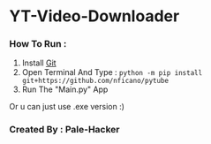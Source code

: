 # YT-Video-Downloader

### How To Run :
1. Install [Git](https://git-scm.com/downloads)
2. Open Terminal And Type : `python -m pip install git+https://github.com/nficano/pytube`
3. Run The "Main.py" App

Or u can just use .exe version :)

### Created By : Pale-Hacker
